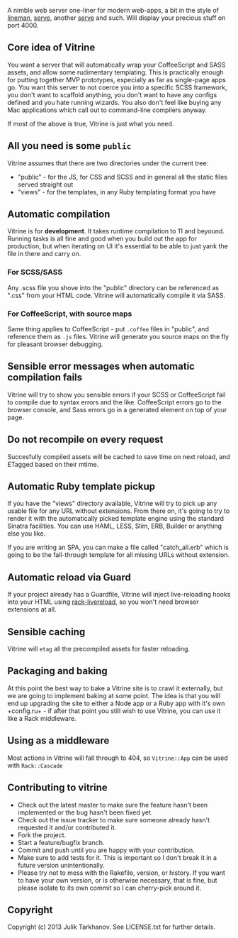 A nimble web server one-liner for modern web-apps, a bit in the style of
[lineman](https://github.com/testdouble/lineman), [serve](https://github.com/visionmedia/serve),
another [serve](https://github.com/jlong/serve) and such. Will display your precious stuff on port 4000.

## Core idea of Vitrine

You want a server that will automatically wrap your CoffeeScript and SASS assets, and allow
some rudimentary templating. This is practically enough for putting together MVP prototypes,
especially as far as single-page apps go. You want this server to not coerce you into a specific
SCSS framework, you don't want to scaffold anything, you don't want to have any configs defined and
you hate running wizards. You also don't feel like buying any Mac applications which call out
to command-line compilers anyway.

If most of the above is true, Vitrine is just what you need.

## All you need is some `public`

Vitrine assumes that there are two directories under the current tree:
* "public" - for the JS, for CSS and SCSS and in general all the static files served straight out
* "views" - for the templates, in any Ruby templating format you have

## Automatic compilation

Vitrine is for **development**. It takes runtime compilation to 11 and beyound. Running tasks
is all fine and good when you build out the app for production, but when iterating on UI it's essential
to be able to just yank the file in there and carry on.

### For SCSS/SASS

Any .scss file you shove into the "public" directory can be referenced as ".css" from your HTML code.
Vitrine will automatically compile it via SASS.

### For CoffeeScript, with source maps

Same thing applies to CoffeeScript - put `.coffee` files in "public", and reference them as `.js` files.
Vitrine will generate you source maps on the fly for pleasant browser debugging.

## Sensible error messages when automatic compilation fails

Vitrine will try to show you sensible errors if your SCSS or CoffeeScript fail to compile due to syntax errors and
the like. CoffeeScript errors go to the browser console, and Sass errors go in a generated element on top of your page.

## Do not recompile on every request

Succesfully compiled assets will be cached to save time on next reload, and ETagged based on their
mtime.

## Automatic Ruby template pickup

If you have the "views" directory available, Vitrine will try to pick up any usable file for any URL without extensions.
From there on, it's going to try to render it with the automatically picked template engine using the
standard Sinatra facilities. You can use HAML, LESS, Slim, ERB, Builder or anything else you like.

If you are writing an SPA, you can make a file called "catch_all.erb" which is going to be the fall-through template
for all missing URLs without extension.

## Automatic reload via Guard

If your project already has a Guardfile, Vitrine will inject live-reloading hooks into your HTML using
[rack-livereload](https://github.com/johnbintz/rack-livereload), so you won't need browser extensions at all.

## Sensible caching

Vitrine will `etag` all the precompiled assets for faster reloading.

## Packaging and baking

At this point the best way to bake a Vitrine site is to crawl it externally, but we are going to implement
baking at some point. The idea is that you will end up upgrading the site to either a Node app or a Ruby app
with it's own +config.ru+ - if after that point you still wish to use Vitrine, you can use it like a Rack
middleware.

## Using as a middleware

Most actions in Vitrine will fall through to 404, so `Vitrine::App` can be used with `Rack::Cascade`

## Contributing to vitrine
 
* Check out the latest master to make sure the feature hasn't been implemented or the bug hasn't been fixed yet.
* Check out the issue tracker to make sure someone already hasn't requested it and/or contributed it.
* Fork the project.
* Start a feature/bugfix branch.
* Commit and push until you are happy with your contribution.
* Make sure to add tests for it. This is important so I don't break it in a future version unintentionally.
* Please try not to mess with the Rakefile, version, or history. If you want to have your own version, or is otherwise necessary, that is fine, but please isolate to its own commit so I can cherry-pick around it.

## Copyright

Copyright (c) 2013 Julik Tarkhanov. See LICENSE.txt for
further details.


